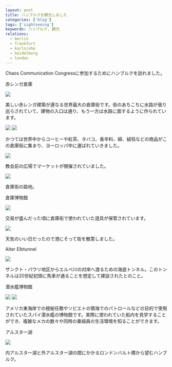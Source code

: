 ```yaml
---
layout: post
title: ハンブルクを観光しました
categories: ['blog']
tags: ['sightseeing']
keywords: ハンブルク, 観光
relations:
  - berlin
  - frankfurt
  - karlsruhe
  - heidelberg
  - london
---
```


Chaos Communication Congressに参加するためにハンブルクを訪れました。

<p class="injection-center">赤レンガ倉庫</p>

<img src="/img/blog_hamburg01.jpg" class="image-on-frame" />

美しい赤レンガ建築が連なる世界最大の倉庫街です。街のあちこちに水路が張り巡らされていて、建物の入口は通り、もう一方は水路に面するように作られています。

<img src="/img/blog_hamburg02.jpg" class="image-on-frame" />

<img src="/img/blog_hamburg03.jpg" class="image-on-frame" />

かつては世界中からコーヒーや紅茶、タバコ、香辛料、綿、絨毯などの商品がこの倉庫街に集まり、ヨーロッパ中に運ばれていきました。

<img src="/img/blog_hamburg04.jpg" class="image-on-frame" />

教会前の広場でマーケットが開催されていました。

<img src="/img/blog_hamburg05.jpg" class="image-on-frame" />

倉庫街の路地。

<p class="injection-center">倉庫博物館</p>

<img src="/img/blog_hamburg06.jpg" class="image-on-frame" />

交易が盛んだった頃に倉庫街で使われていた道具が保管されています。

<img src="/img/blog_hamburg11.jpg" class="image-on-frame" />

天気のいい日だったので港にそって街を散策しました。

<p class="injection-center">Alter Elbtunnel</p>

<img src="/img/blog_hamburg12.jpg" class="image-on-frame" />

ザンクト・パウリ地区からエルベ川の対岸へ渡るための海底トンネル。このトンネルは20世紀初頭に馬車が通ることを想定して建設されたとのこと。

<p class="injection-center">潜水艦博物館</p>

<img src="/img/blog_hamburg13.jpg" class="image-on-frame" />

<img src="/img/blog_hamburg14.jpg" class="image-on-frame" />

アメリカ東海岸での極秘任務やソビエトの領海でのパトロールなどの目的で使用されていたスパイ潜水艦の博物館です。実際に使われていた船内を見学することができ、複雑なメカの数々や同時の乗組員の生活環境を知ることができます。

<p class="injection-center">アルスター湖</p>

<img src="/img/blog_hamburg21.jpg" class="image-on-frame" />

内アルスター湖と外アルスター湖の間にかかるロンドンバルト橋から望むハンブルク。
